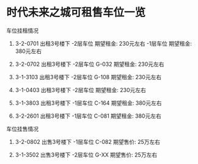 # 时代未来之城可租售车位一览

车位挂租情况

1. 3-2-0701 出租3号楼下 -2层车位 期望租金: 230元左右
                       -1层车位 期望租金: 380元左右

2. 3-2-0702 出租3号楼下 -2层车位 G-032 期望租金: 230元左右

3. 3-1-3103 出租3号楼下 -2层车位 G-108 期望租金: 230元左右

4. 3-1-0403 出租3号楼下 -2层车位 期望租金: 230元左右

5. 3-1-3803 出租3号楼下 -1层车位 C-164 期望租金: 380元左右

6. 3-2-2601 出租3号楼下 -1层车位 C-081 期望租金: 380元左右


车位挂售情况

1. 3-2-0802 出售3号楼下 -1层车位 C-082 期望售价: 25万左右

2. 3-1-3502 出售3号楼下 -2层车位 G-XX 期望售价: 25万左右


